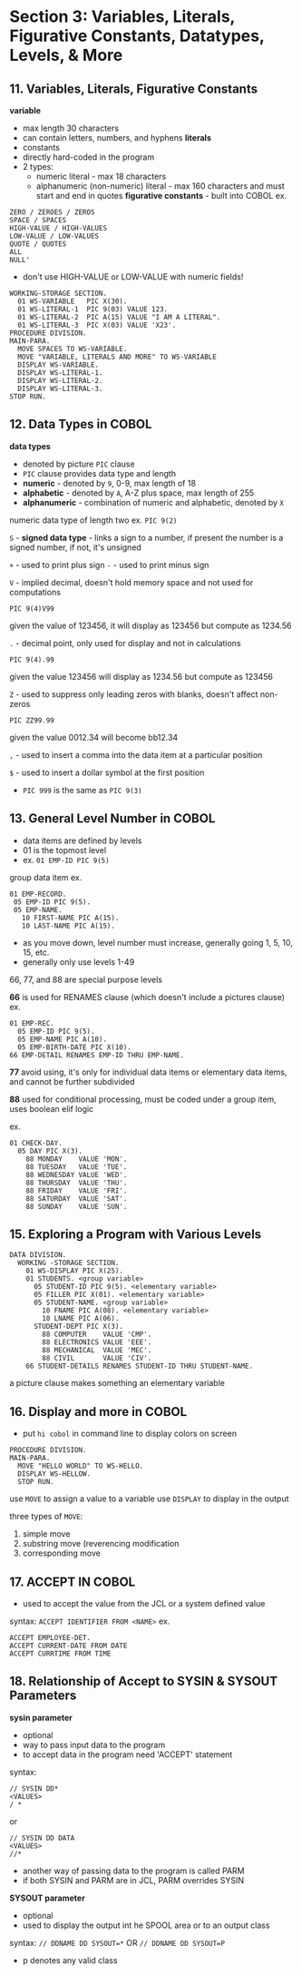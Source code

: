 ﻿# Section 3: Variables, Literals, Figurative Constants, Datatypes, Levels, & More
## 11. Variables, Literals, Figurative Constants
**variable**
- max length 30 characters
- can contain letters, numbers, and hyphens
**literals**
- constants
- directly hard-coded in the program
- 2 types:
	- numeric literal - max 18 characters
	- alphanumeric (non-numeric) literal - max 160 characters and must start and end in quotes
**figurative constants** - built into COBOL
ex.
```
ZERO / ZEROES / ZEROS
SPACE / SPACES
HIGH-VALUE / HIGH-VALUES
LOW-VALUE / LOW-VALUES
QUOTE / QUOTES
ALL
NULL'
```
- don't use HIGH-VALUE or LOW-VALUE with numeric fields!
```
WORKING-STORAGE SECTION.
  01 WS-VARIABLE   PIC X(30).
  01 WS-LITERAL-1  PIC 9(03) VALUE 123.
  01 WS-LITERAL-2  PIC A(15) VALUE "I AM A LITERAL".
  01 WS-LITERAL-3  PIC X(03) VALUE 'X23'.
PROCEDURE DIVISION.
MAIN-PARA.
  MOVE SPACES TO WS-VARIABLE.
  MOVE "VARIABLE, LITERALS AND MORE" TO WS-VARIABLE
  DISPLAY WS-VARIABLE.
  DISPLAY WS-LITERAL-1.
  DISPLAY WS-LITERAL-2.
  DISPLAY WS-LITERAL-3.
STOP RUN.
```
## 12. Data Types in COBOL
**data types**
- denoted by picture `PIC` clause
- `PIC` clause provides data type and length
- **numeric** - denoted by `9`, 0-9, max length of 18
- **alphabetic** - denoted by `A`, A-Z plus space, max length of 255
- **alphanumeric** - combination of numeric and alphabetic, denoted by `X`

numeric data type of length two ex. `PIC 9(2)`

`S` - **signed data type** - links a sign to a number, if present the number is a signed number, if not, it's unsigned

`+` - used to print plus sign
`-` - used to print minus sign

`V` - implied decimal, doesn't hold memory space and not used for computations

`PIC 9(4)V99`

given the value of 123456, it will display as 123456 but compute as 1234.56

`.` - decimal point, only used for display and not in calculations

`PIC 9(4).99`

given the value 123456 will display as 1234.56 but compute as 123456

`Z` - used to suppress only leading zeros with blanks, doesn't affect non-zeros

`PIC ZZ99.99`

given the value 0012.34 will become bb12.34

`,` - used to insert a comma into the data item at a particular position

`$` - used to insert a dollar symbol at the first position

- `PIC 999` is the same as `PIC 9(3)`

## 13. General Level Number in COBOL
- data items are defined by levels
- 01 is the topmost level
- ex. `01 EMP-ID PIC 9(5)`

 group data item ex.
 ```
01 EMP-RECORD.
  05 EMP-ID PIC 9(5).
  05 EMP-NAME.
    10 FIRST-NAME PIC A(15).
    10 LAST-NAME PIC A(15).
```

- as you move down, level number must increase, generally going 1, 5, 10, 15, etc.
- generally only use levels 1-49

66, 77, and 88 are special purpose levels

**66** is used for RENAMES clause (which doesn't include a pictures clause)
ex. 
```
01 EMP-REC.
  05 EMP-ID PIC 9(5).
  05 EMP-NAME PIC A(10).
  05 EMP-BIRTH-DATE PIC X(10).
66 EMP-DETAIL RENAMES EMP-ID THRU EMP-NAME.
```

**77** avoid using, it's only for individual data items or elementary data items, and cannot be further subdivided

**88** used for conditional processing, must be coded under a group item, uses boolean elif logic

ex.
```
01 CHECK-DAY.
  05 DAY PIC X(3).
    88 MONDAY    VALUE 'MON'.
    88 TUESDAY   VALUE 'TUE'.
    88 WEDNESDAY VALUE 'WED'.
    88 THURSDAY  VALUE 'THU'.
    88 FRIDAY    VALUE 'FRI'.
    88 SATURDAY  VALUE 'SAT'.
    88 SUNDAY    VALUE 'SUN'.
```

## 15. Exploring a Program with Various Levels
```
DATA DIVISION.
  WORKING -STORAGE SECTION.
    01 WS-DISPLAY PIC X(25).
    01 STUDENTS. <group variable>
      05 STUDENT-ID PIC 9(5). <elementary variable>
      05 FILLER PIC X(01). <elementary variable>
      05 STUDENT-NAME. <group variable>
        10 FNAME PIC A(08). <elementary variable>
        10 LNAME PIC A(06).
      STUDENT-DEPT PIC X(3).
        88 COMPUTER    VALUE 'CMP'.
        88 ELECTRONICS VALUE 'EEE'.
        88 MECHANICAL  VALUE 'MEC'.
        88 CIVIL       VALUE 'CIV'.
    66 STUDENT-DETAILS RENAMES STUDENT-ID THRU STUDENT-NAME.
```

a picture clause makes something an elementary variable

## 16. Display and more in COBOL
- put `hi cobol` in command line to display colors on screen

```
PROCEDURE DIVISION.
MAIN-PARA.
  MOVE "HELLO WORLD" TO WS-HELLO.
  DISPLAY WS-HELLOW.
  STOP RUN.
```
use `MOVE` to assign a value to a variable
use `DISPLAY` to display in the output

three types of `MOVE`:
1. simple move
2. substring move (reverencing modification
3. corresponding move

## 17. ACCEPT IN COBOL
- used to accept the value from the JCL or a system defined value

syntax: `ACCEPT IDENTIFIER FROM <NAME>`
ex. 
```
ACCEPT EMPLOYEE-DET.
ACCEPT CURRENT-DATE FROM DATE
ACCEPT CURRTIME FROM TIME
```

## 18. Relationship of Accept to SYSIN & SYSOUT Parameters
**sysin parameter**
 - optional
- way to pass input data to the program
- to accept data in the program need 'ACCEPT' statement

syntax:
```
// SYSIN DD*
<VALUES>
/ *
```
or
```
// SYSIN DD DATA
<VALUES>
//*
```

- another way of passing data to the program is called PARM
- if both SYSIN and PARM are in JCL, PARM overrides SYSIN

**SYSOUT parameter** 
- optional
- used to display the output int he SPOOL area or to an output class

syntax:
`// DDNAME DD SYSOUT=*`
OR
`// DDNAME DD SYSOUT=P`
- p denotes any valid class
 

        
